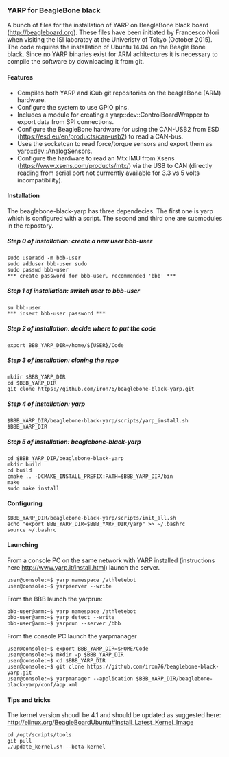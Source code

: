 ### YARP for BeagleBone black

A bunch of files for the installation of YARP on BeagleBone black board (http://beagleboard.org). These files have been initiated by Francesco Nori when visiting the ISI laboratoy at the Univeristy of Tokyo (October 2015). The code requires the installation of Ubuntu 14.04 on the Beagle Bone black. Since no YARP binaries exist for ARM achitectures it is necessary to compile the software by downloading it from git. 

#### Features

 - Compiles both YARP and iCub git repositories on the beagleBone (ARM) hardware.
 - Configure the system to use GPIO pins.
 - Includes a module for creating a yarp::dev::ControlBoardWrapper to export data from SPI connections.
 - Configure the BeagleBone hardware for using the CAN-USB2 from ESD (https://esd.eu/en/products/can-usb2) to read a CAN-bus.
 - Uses the socketcan to read force/torque sensors and export them as yarp::dev::AnalogSensors.
 - Configure the hardware to read an Mtx IMU from Xsens (https://www.xsens.com/products/mtx/) via the USB to CAN (directly reading from serial port not currrently available for 3.3 vs 5 volts incompatibility).

#### Installation

The beaglebone-black-yarp has three dependecies. The first one is yarp which is configured with a script. The second and third one are submodules in the repostory.

##### Step 0 of installation: create a new user bbb-user
```
sudo useradd -m bbb-user
sudo adduser bbb-user sudo
sudo passwd bbb-user 
*** create password for bbb-user, recommended 'bbb' ***
```

##### Step 1 of installation: switch user to bbb-user
```
su bbb-user 
*** insert bbb-user password ***
```

##### Step 2 of installation: decide where to put the code
```
export BBB_YARP_DIR=/home/${USER}/Code
```

##### Step 3 of installation: cloning the repo
```
mkdir $BBB_YARP_DIR
cd $BBB_YARP_DIR
git clone https://github.com/iron76/beaglebone-black-yarp.git 
```

##### Step 4 of installation: yarp
```
$BBB_YARP_DIR/beaglebone-black-yarp/scripts/yarp_install.sh $BBB_YARP_DIR
```

##### Step 5 of installation: beaglebone-black-yarp
```
cd $BBB_YARP_DIR/beaglebone-black-yarp
mkdir build
cd build
cmake .. -DCMAKE_INSTALL_PREFIX:PATH=$BBB_YARP_DIR/bin
make
sudo make install
```

#### Configuring
```
$BBB_YARP_DIR/beaglebone-black-yarp/scripts/init_all.sh 
echo "export BBB_YARP_DIR=$BBB_YARP_DIR/yarp" >> ~/.bashrc
source ~/.bashrc
```

#### Launching
From a console PC on the same network with YARP installed (instructions here http://www.yarp.it/install.html) launch the server.

```
user@console:~$ yarp namespace /athletebot
user@console:~$ yarpserver --write

```

From the BBB launch the yarprun:

```
bbb-user@arm:~$ yarp namespace /athletebot
bbb-user@arm:~$ yarp detect --write
bbb-user@arm:~$ yarprun --server /bbb
```

From the console PC launch the yarpmanager

```
user@console:~$ export BBB_YARP_DIR=$HOME/Code
user@console:~$ mkdir -p $BBB_YARP_DIR
user@console:~$ cd $BBB_YARP_DIR
user@console:~$ git clone https://github.com/iron76/beaglebone-black-yarp.git 
user@console:~$ yarpmanager --application $BBB_YARP_DIR/beaglebone-black-yarp/conf/app.xml

```
#### Tips and tricks

The kernel version shoudl be 4.1 and should be updated as suggested here: http://elinux.org/BeagleBoardUbuntu#Install_Latest_Kernel_Image
```
cd /opt/scripts/tools
git pull
./update_kernel.sh --beta-kernel
```
